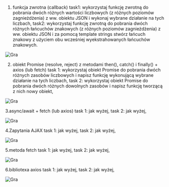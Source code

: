 
1. funkcja zwrotna (callback)
task1: wykorzystaj funkcję zwrotną do pobrania dwóch różnych wartości liczbowych (z różnych poziomów zagnieżdżenia) z ww. obiektu JSON i wykonaj wybrane działanie na tych liczbach,
task2: wykorzystaj funkcję zwrotną do pobrania dwóch różnych łańcuchów znakowych (z różnych poziomów zagnieżdżenia) z ww. obiektu JSON i za pomocą template strings stwórz łańcuch znakowy z użyciem obu wcześniej wyekstrahowanych łańcuchów znakowych.

![Gra](https://github.com/EllwartDawid/projektowanie-serwisow-www-ellwart-185ic/blob/master/Lab4/ss/lab5-1.PNG)

2. obiekt Promise (resolve, reject) z metodami then(), catch() i finally() + axios (lub fetch)
task 1: wykorzystaj obiekt Promise do pobrania dwóch różnych zasobów liczbowych i napisz funkcję wykonującą wybrane działanie na tych liczbach,
task 2: wykorzystaj obiekt Promise do pobrania dwóch różnych dowolnych zasobów i napisz funkcję tworzącą z nich nowy obiekt,

![Gra](https://github.com/EllwartDawid/projektowanie-serwisow-www-ellwart-185ic/blob/master/Lab4/ss/lab5-2.PNG)

3.async/await + fetch (lub axios)
task 1: jak wyżej,
task 2: jak wyżej,

![Gra](https://github.com/EllwartDawid/projektowanie-serwisow-www-ellwart-185ic/blob/master/Lab4/ss/lab5-3.PNG)

4.Zapytania AJAX
task 1: jak wyżej,
task 2: jak wyżej,

![Gra](https://github.com/EllwartDawid/projektowanie-serwisow-www-ellwart-185ic/blob/master/Lab4/ss/lab5-4.PNG)

5.metoda fetch
task 1: jak wyżej,
task 2: jak wyżej,

![Gra](https://github.com/EllwartDawid/projektowanie-serwisow-www-ellwart-185ic/blob/master/Lab4/ss/lab5-5.PNG)

6.bibliotexa axios
task 1: jak wyżej,
task 2: jak wyżej,

![Gra](https://github.com/EllwartDawid/projektowanie-serwisow-www-ellwart-185ic/blob/master/Lab4/ss/lab5-6.PNG)
